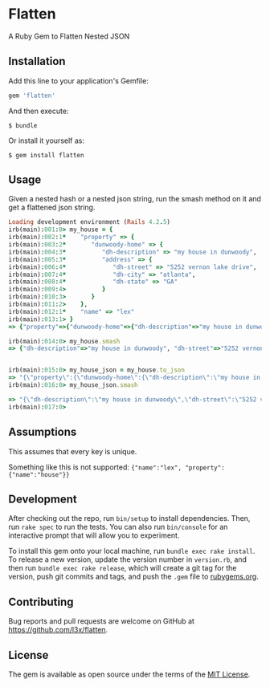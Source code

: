 # Flatten

A Ruby Gem to Flatten Nested JSON 

## Installation

Add this line to your application's Gemfile:

```ruby
gem 'flatten'
```

And then execute:

    $ bundle

Or install it yourself as:

    $ gem install flatten

## Usage

Given a nested hash or a nested json string, run the smash method on it and get a flattened json string.


```ruby
Loading development environment (Rails 4.2.5)
irb(main):001:0> my_house = {
irb(main):002:1*    "property" => {
irb(main):003:2*       "dunwoody-home" => {
irb(main):004:3*          "dh-description" => "my house in dunwoody",
irb(main):005:3*          "address" => {
irb(main):006:4*             "dh-street" => "5252 vernon lake drive",
irb(main):007:4*             "dh-city" => "atlanta",
irb(main):008:4*             "dh-state" => "GA"
irb(main):009:4>          }
irb(main):010:3>       }
irb(main):011:2>    },
irb(main):012:1*    "name" => "lex"
irb(main):013:1> }
=> {"property"=>{"dunwoody-home"=>{"dh-description"=>"my house in dunwoody", "address"=>{"dh-street"=>"5252 vernon lake drive", "dh-city"=>"atlanta", "dh-state"=>"GA"}}}, "name"=>"lex"}

irb(main):014:0> my_house.smash
=> {"dh-description"=>"my house in dunwoody", "dh-street"=>"5252 vernon lake drive", "dh-city"=>"atlanta", "dh-state"=>"GA", "name"=>"lex"}


irb(main):015:0> my_house_json = my_house.to_json
=> "{\"property\":{\"dunwoody-home\":{\"dh-description\":\"my house in dunwoody\",\"address\":{\"dh-street\":\"5252 vernon lake drive\",\"dh-city\":\"atlanta\",\"dh-state\":\"GA\"}}},\"name\":\"lex\"}"
irb(main):016:0> my_house_json.smash

=> "{\"dh-description\":\"my house in dunwoody\",\"dh-street\":\"5252 vernon lake drive\",\"dh-city\":\"atlanta\",\"dh-state\":\"GA\",\"name\":\"lex\"}"
irb(main):017:0>

```


## Assumptions

This assumes that every key is unique.

Something like this is not supported:  `{"name":"lex", "property": {"name":"house"}}`


## Development

After checking out the repo, run `bin/setup` to install dependencies. Then, run `rake spec` to run the tests. You can also run `bin/console` for an interactive prompt that will allow you to experiment.

To install this gem onto your local machine, run `bundle exec rake install`. To release a new version, update the version number in `version.rb`, and then run `bundle exec rake release`, which will create a git tag for the version, push git commits and tags, and push the `.gem` file to [rubygems.org](https://rubygems.org).

## Contributing

Bug reports and pull requests are welcome on GitHub at https://github.com/l3x/flatten.


## License

The gem is available as open source under the terms of the [MIT License](http://opensource.org/licenses/MIT).

